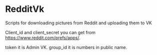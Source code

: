 # RedditVk
Scripts for downloading pictures from Reddit and uploading them to VK

Client_id and client_secret you can get from https://www.reddit.com/prefs/apps/.

token it is Admin VK.
group_id it is numbers in public name.
